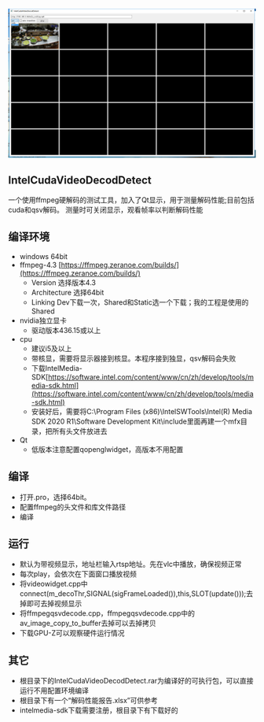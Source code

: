 ![IntelCudaVideoDecodDetect](run.png)
## IntelCudaVideoDecodDetect
一个使用ffmpeg硬解码的测试工具，加入了Qt显示，用于测量解码性能;目前包括cuda和qsv解码。
测量时可关闭显示，观看帧率以判断解码性能

## 编译环境
* windows 64bit
* ffmpeg-4.3 [https://ffmpeg.zeranoe.com/builds/](https://ffmpeg.zeranoe.com/builds/)
  * Version 选择版本4.3
  * Architecture 选择64bit
  * Linking Dev下载一次，Shared和Static选一个下载；我的工程是使用的Shared
* nvidia独立显卡
  * 驱动版本436.15或以上
* cpu
  * 建议i5及以上
  * 带核显，需要将显示器接到核显。本程序接到独显，qsv解码会失败
  * 下载IntelMedia-SDK[https://software.intel.com/content/www/cn/zh/develop/tools/media-sdk.html](https://software.intel.com/content/www/cn/zh/develop/tools/media-sdk.html)
  * 安装好后，需要将C:\Program Files (x86)\IntelSWTools\Intel(R) Media SDK 2020 R1\Software Development Kit\include里面再建一个mfx目录，把所有头文件放进去
* Qt
  * 低版本注意配置qopenglwidget，高版本不用配置

## 编译
* 打开.pro，选择64bit。
* 配置ffmpeg的头文件和库文件路径
* 编译

## 运行
* 默认为带视频显示，地址栏输入rtsp地址。先在vlc中播放，确保视频正常
* 每次play，会依次在下面窗口播放视频
* 将videowidget.cpp中connect(m_decoThr,SIGNAL(sigFrameLoaded()),this,SLOT(update()));去掉即可去掉视频显示
* 将ffmpegqsvdecode.cpp，ffmpegqsvdecode.cpp中的av_image_copy_to_buffer去掉可以去掉拷贝
* 下载GPU-Z可以观察硬件运行情况

## 其它
* 根目录下的IntelCudaVideoDecodDetect.rar为编译好的可执行包，可以直接运行不用配置环境编译
* 根目录下有一个“解码性能报告.xlsx”可供参考
* intelmedia-sdk下载需要注册，根目录下有下载好的